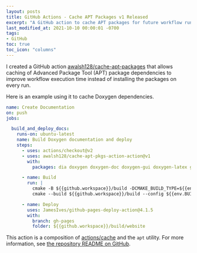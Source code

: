 ```yaml
---
layout: posts
title: GitHub Actions - Cache APT Packages v1 Released
excerpt: "A GitHub action to cache APT packages for future workflow runs.."
last_modified_at: 2021-10-10 00:00:01 -0700
tags:
- GitHub
toc: true
toc_icon: "columns"
---
```


I created a GitHub action [awalsh128/cache-apt-packages](https://github.com/marketplace/actions/cache-apt-packages) that allows caching of Advanced Package Tool (APT) package dependencies to improve workflow execution time instead of installing the packages on every run.

Here is an example using it to cache Doxygen dependencies.

```yaml
name: Create Documentation
on: push
jobs:

  build_and_deploy_docs:
    runs-on: ubuntu-latest
    name: Build Doxygen documentation and deploy
    steps:
      - uses: actions/checkout@v2
      - uses: awalsh128/cache-apt-pkgs-action-action@v1
        with:
          packages: dia doxygen doxygen-doc doxygen-gui doxygen-latex graphviz mscgen

      - name: Build        
        run: |
          cmake -B ${{github.workspace}}/build -DCMAKE_BUILD_TYPE=${{env.BUILD_TYPE}}      
          cmake --build ${{github.workspace}}/build --config ${{env.BUILD_TYPE}}

      - name: Deploy
        uses: JamesIves/github-pages-deploy-action@4.1.5
        with:
          branch: gh-pages
          folder: ${{github.workspace}}/build/website
```

This action is a composition of [actions/cache](https://github.com/actions/cache/README.md) and the `apt` utility. For more information, see [the repository README on GitHub](https://github.com/awalsh128/cache-apt-pkgs-action#readme).
